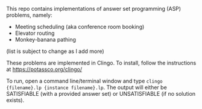 This repo contains implementations of answer set programming (ASP) problems, namely:

* Meeting scheduling (aka conference room booking)
* Elevator routing
* Monkey-banana pathing

(list is subject to change as I add more)

These problems are implemented in Clingo. To install, follow the instructions at https://potassco.org/clingo/ 

To run, open a command line/terminal window and type `clingo {filename}.lp {instance filename}.lp`. The output will either be SATISFIABLE (with a provided answer set) or UNSATISFIABLE (if no solution exists). 